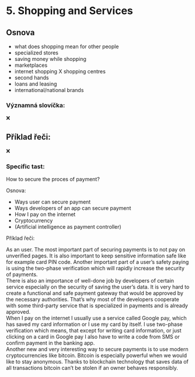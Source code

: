 # 5. Shopping and Services

## Osnova

* what does shopping mean for other people
* specialized stores
* saving money while shopping
* marketplaces
* internet shopping X shopping centres
* second hands
* loans and leasing
* international/national brands

### Významná slovíčka:
❌

## Příklad řeči:
❌


### Specific tast:
How to secure the proces of payment?

Osnova: 
* Ways user can secure payment
* Ways developers of an app can secure payment
* How I pay on the internet
* Cryptocurrency 
* (Artificial intelligence as payment controller)

Příklad řeči:

As an user. The most important part of securing payments is to not pay on unverified pages.
It is also important to keep sensitive information safe like for example card PIN code.
Another important part of a user’s safety paying is using the two-phase verification which will rapidly increase the security of payments.
<br>
There is also an importance of well-done job by developers of certain service especially on the security of saving the user’s data.
It is very hard to create a functional and safe payment gateway that would be approved by the necessary authorities. 
That’s why most of the developers cooperate with some third-party service that is specialized in payments and is already approved.
<br>
When I pay on the internet I usually use a service called Google pay, which has saved my card information or I use my card by itself. 
I use two-phase verification which means, that except for writing card information, or just clicking on a card in Google pay I also have to write a 
code from SMS or confirm payment in the banking app.
<br>
Another new and very interesting way to secure payments is to use modern cryptocurrencies like bitcoin. 
Bitcoin is especially powerful when we would like to stay anonymous. Thanks to blockchain technology that saves data of all transactions bitcoin can’t be 
stolen if an owner behaves responsibly. 
